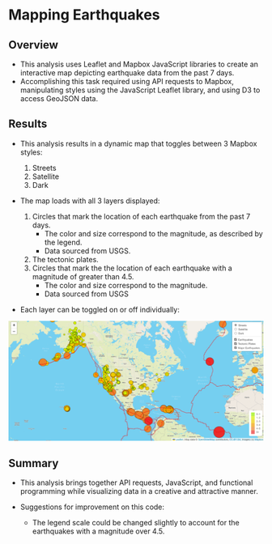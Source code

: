 # Mapping Earthquakes

## Overview

- This analysis uses Leaflet and Mapbox JavaScript libraries to create an interactive map depicting earthquake data from the past 7 days.
- Accomplishing this task required using API requests to Mapbox, manipulating styles using the JavaScript Leaflet library, and using D3 to access GeoJSON data.

## Results

- This analysis results in a dynamic map that toggles between 3 Mapbox styles:
    1. Streets
    2. Satellite
    3. Dark

- The map loads with all 3 layers displayed:
    1. Circles that mark the location of each earthquake from the past 7 days.
        - The color and size correspond to the magnitude, as described by the legend.
        - Data sourced from USGS.
    2. The tectonic plates. 
    3. Circles that mark the the location of each earthquake with a magnitude of greater than 4.5.
        - The color and size correspond to the magnitude.
        - Data sourced from USGS

- Each layer can be toggled on or off individually:

![Layer Toggles](layer_toggles.png)

## Summary

- This analysis brings together API requests, JavaScript, and functional programming while visualizing data in a creative and attractive manner. 

- Suggestions for improvement on this code:
    - The legend scale could be changed slightly to account for the earthquakes with a magnitude over 4.5.

